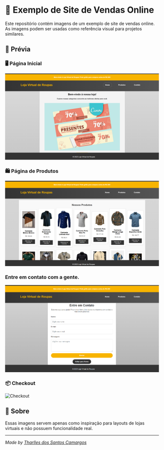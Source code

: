 # 🛒 Exemplo de Site de Vendas Online  

Este repositório contém imagens de um exemplo de site de vendas online. As imagens podem ser usadas como referência visual para projetos similares.  

## 📸 Prévia  

### 🖥️ Página Inicial  
![Homepage](imagens/exemplo1.png)  

### 🛍️ Página de Produtos  
![Página de Produtos](imagens/exemplo2.png)  

### Entre em contato com a gente.  
![Carrinho de Compras](imagens/exemplo3.png)  

### 📦 Checkout  
![Checkout](caminho/para/checkout.png)  

## 🔗 Sobre  

Essas imagens servem apenas como inspiração para layouts de lojas virtuais e não possuem funcionalidade real.  

---

_Made by [Tharlles dos Santos Camargos](https://github.com/tharlless)_
